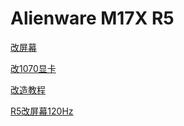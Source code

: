 # Alienware M17X R5

[改屏幕](http://tieba.baidu.com/p/5852364803?see_lz=1, "贴吧改屏")

[改1070显卡](http://tieba.baidu.com/p/6119852387?see_lz=1, "贴吧改1070")

[改造教程](http://tieba.baidu.com/p/6174726201?see_lz=1, "老款外星人M17XR5 R6升级")

[R5改屏幕120Hz](http://tieba.baidu.com/p/6081181443?see_lz=1, "M17x R5更换3d，120赫兹屏幕成功")
